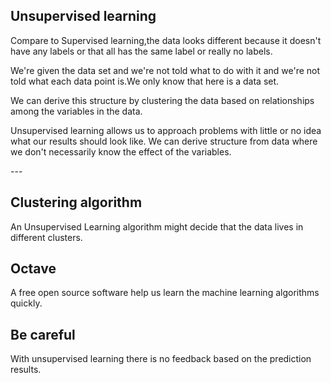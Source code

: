 ## Unsupervised learning

Compare to Supervised learning,the data looks different because it doesn't have any labels or that all has the same label or really no labels.

We're given the data set and we're not told what to do with it and we're not told what each data point is.We only know that here is a data set.

We can derive this structure by clustering the data based on relationships among the variables in the data.

Unsupervised learning allows us to approach problems with little or no idea what our results should look like. We can derive structure from data where we don't necessarily know the effect of the variables.



<p id = "build"></p>
---

## Clustering algorithm

An Unsupervised Learning algorithm might decide that the data lives in different clusters.


## Octave

A free open source software help us learn the machine learning algorithms quickly.

## Be careful

With unsupervised learning there is no feedback based on the prediction results.
